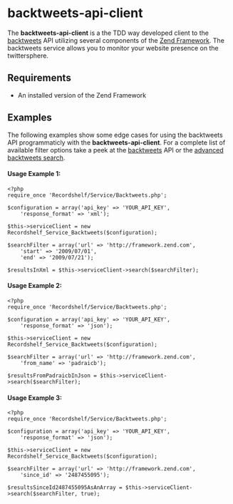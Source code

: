 backtweets-api-client
======
The **backtweets-api-client** is a the TDD way developed client to the [backtweets](http://backtweets.com/api/) API utilizing several components of the [Zend Framework](http://framework.zend.com/). The backtweets service allows you to monitor your website presence on the twittersphere.

Requirements
------------
* An installed version of the Zend Framework

Examples
------------
The following examples show some edge cases for using the backtweets API programmaticly with the **backtweets-api-client**. For a complete list of available filter options take a peek at the [backtweets](http://backtweets.com/api/) API or the [advanced backtweets search](http://backtweets.com/search).

#### Usage Example 1:
    
    <?php
    require_once 'Recordshelf/Service/Backtweets.php';
    
    $configuration = array('api_key' => 'YOUR_API_KEY', 
        'response_format' => 'xml');
    
    $this->serviceClient = new Recordshelf_Service_Backtweets($configuration);
    
    $searchFilter = array('url' => 'http://framework.zend.com', 
        'start' => '2009/07/01',
        'end' => '2009/07/21');
    
    $resultsInXml = $this->serviceClient->search($searchFilter);

#### Usage Example 2:

    <?php
    require_once 'Recordshelf/Service/Backtweets.php';

    $configuration = array('api_key' => 'YOUR_API_KEY', 
        'response_format' => 'json');

    $this->serviceClient = new Recordshelf_Service_Backtweets($configuration);

    $searchFilter = array('url' => 'http://framework.zend.com',
        'from_name' => 'padraicb');

    $resultsFromPadraicbInJson = $this->serviceClient->search($searchFilter);

#### Usage Example 3:

    <?php
    require_once 'Recordshelf/Service/Backtweets.php';

    $configuration = array('api_key' => 'YOUR_API_KEY', 
        'response_format' => 'json');

    $this->serviceClient = new Recordshelf_Service_Backtweets($configuration);

    $searchFilter = array('url' => 'http://framework.zend.com',
        'since_id' => '2487455095');

    $resultsSinceId2487455095AsAnArray = $this->serviceClient->search($searchFilter, true);